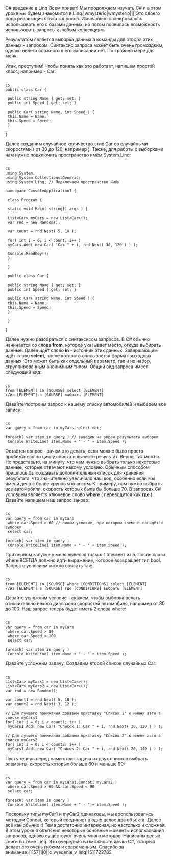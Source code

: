 C# введение в Linq|Всем привет! Мы продолжаем изучать C# и в этом уроке мы будем знакомится в Linq.|wmysterio|wmysterio||||Это своего рода реализация языка запросов. Изначально планировалось использовать его с базами данных, но потом появилась возможность использовать запросы к любым коллекциям.

Результатом является выборка данных а команды для отбора этих данных - запросом. Синтаксис запроса может быть очень громоздким, однако ничего сложного в его написании нет. По крайней мере для меня.

Итак, преступим! Чтобы понять как это работает, напишем простой класс, например - Car:


```

cs
public class Car {

 public string Name { get; set; }
 public int Speed { get; set; }

 public Car( string Name, int Speed ) {
 this.Name = Name;
 this.Speed = Speed;
 }

}
```



Далее созданим случайное количество этих Car со случайными скоростями ( от 30 до 120, например ). Также, для работы с выборками нам нужно подключить пространство имём System.Linq:


```

cs
using System;
using System.Collections.Generic;
using System.Linq; // Подключаем пространство имён

namespace ConsoleApplication1 {

 class Program {

 static void Main( string[] args ) {

 List<Car> myCars = new List<Car>();
 var rnd = new Random();

 var count = rnd.Next( 5, 10 );

 for( int i = 0; i < count; i++ ) 
 myCars.Add( new Car( "Car " + i, rnd.Next( 30, 120 ) ) );
 
 Console.ReadKey();
 }

 }

 public class Car {

 public string Name { get; set; }
 public int Speed { get; set; }

 public Car( string Name, int Speed ) {
 this.Name = Name;
 this.Speed = Speed;
 }
 
 }

}
```



Далее нужно разобраться с синтаксисом запросов. В C# обычно начинается со слова **from**, которое указывает место, откуда выбирать данные. Далее идёт слово **in** - источник этих данных. Завершающим идёт слово **select**, после которого описывается формат выходных данных. Это может быть как отдельный параметр, так и их набор, сгруппированным анонимным типом. Общий вид запроса имеет следующий вид:


```

cs
from [ELEMENT] in [SOURSE] select [ELEMENT]
//из [ELEMENT] в [SOURSE] выбрать [ELEMENT]
```



Давайте построим запрос к нашему списку автомобилей и выберем все записи:


```

cs
var query = from car in myCars select car;

foreach( var item in query ) // выводим на экран результаты выборки
 Console.WriteLine( item.Name + " - " + item.Speed );
```



Остаётся вопрос - зачем это делать, если можно было просто пробежаться по циклу списка и вывести результат. Верно, так можно. Но представьте, на минуту, что нам нужно выбрать только некоторые данные, которые отвечают некому условию. Обычным способом пришлось бы создавать дополнительный список для хранения результата, что значительно увеличило наш код, особенно если мы имели дело с более крупным классом. К примеру, нам нужно выбрать все автомобили, скорость которых была бы больше 70. В запросах C# условием является ключевое слово **where** ( переводится как **где** ). Давайте напишем наш запрос заново:


```

cs
var query = from car in myCars 
 where car.Speed > 60 // пишем условие, при котором элемент попадёт в выборку
 select car;

foreach( var item in query )
 Console.WriteLine( item.Name + " - " + item.Speed );
```



При первом запуске у меня вывелся только 1 элемент из 5. После слова where ВСЕГДА должно идти выражение, которое возвращает тип bool. Запрос с условием можно описать так:


```

cs
from [ELEMENT] in [SOURSE] where [CONDITIONS] select [ELEMENT]
//из [ELEMENT] в [SOURSE] где [CONDITIONS] выбрать [ELEMENT]
```



Давайте усложним условие - скажем, чтобы выборка велать относительно некого диапазона скоростей автомобиля, например от 80 до 100. Наш запрос теперь будет иметь 2 слова where:


```

cs
var query = from car in myCars
 where car.Speed > 80
 where car.Speed < 100
 select car;

foreach( var item in query )
 Console.WriteLine( item.Name + " - " + item.Speed );
```



Давайте усложним задачу. Создадим второй список случайных Car:


```

cs
List<Car> myCars1 = new List<Car>();
List<Car> myCars2 = new List<Car>();
var rnd = new Random();

var count1 = rnd.Next( 5, 10 );
var count2 = rnd.Next( 3, 12 );

// Для лучшего понимания добавим приставку "Список 1" к имени авто в списке myCars1
for( int i = 0; i < count1; i++ ) 
 myCars1.Add( new Car( "Список 1: Car " + i, rnd.Next( 30, 120 ) ) );

// Для лучшего понимания добавим приставку "Список 2" к имени авто в списке myCars2
for( int i = 0; i < count2; i++ )
 myCars1.Add( new Car( "Список 2: Car " + i, rnd.Next( 20, 140 ) ) );
```



Пусть теперь перед нами стоит задача из двух списков выбрать элементы, скорость которых больше 60 и меньше 90:


```

cs
var query = from car in myCars1.Concat( myCars2 ) 
 where car.Speed > 60 && car.Speed < 90
 select car;

foreach( var item in query )
 Console.WriteLine( item.Name + " - " + item.Speed );
```



Поскольку типы myCar1 и myCar2 одинаковы, мы воспользовались методом Concat, который соединяет в одно целое два объекта. Далее всё как обычно :) Тема достаточно интересная, но настолько и сложная. В этом уроке я объяснил некоторые основные моменты использования запросов, однако существуют очень много методов. Написаны целые книги по теме Linq. Это очередная возможность языка C#, который делает его очень гибким и современным. Спасибо за внимание.|1157|1|0||c_vvedenie_v_linq|1511722782